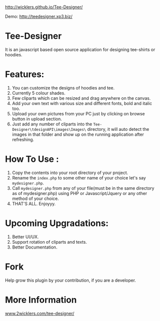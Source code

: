 http://wicklers.github.io/Tee-Designer/

Demo: http://teedesigner.xp3.biz/

Tee-Designer
============

It is an javascript based open source application for designing tee-shirts or hoodies.

Features:
========================
1. You can customize the designs of hoodies and tee.
2. Currently 5 colour shades.
3. Few cliparts which can be resized and drag anywhere on the canvas.
4. Add your own text with various size and different fonts, bold and italic too.
5. Upload your own pictures from your PC just by clicking on browse button in upload section.
6. Just add any number of cliparts into the `Tee-Designer\tdesignAPI\images\Images\` directory, it will auto detect the images in that folder and show up on the running application after refreshing.

How To Use :
=================
1. Copy the contents into your root directory of your project.
2. Rename the `index.php` to some other name of your choice let's say `mydesigner.php`.
3. Call `mydesigner.php` from any of your file(must be in the same directory as of mydesigner.php)  using PHP or Javascript/Jquery or any other method of your choice.
4. THAT'S ALL. Enjoyyy.

Upcoming Upgradations:
========================
1. Better UI/UX.
2. Support rotation of cliparts and texts.
3. Better Documentation.

Fork
====
  Help grow this plugin by your contribution, if you are a developer.

More Information
================
  www.2wicklers.com/tee-designer/
